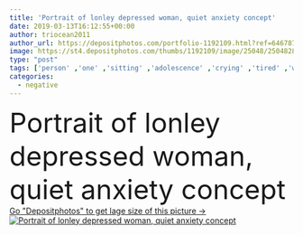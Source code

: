 ```yaml
---
title: 'Portrait of lonley depressed woman, quiet anxiety concept'
date: 2019-03-13T16:12:55+00:00
author: triocean2011
author_url: https://depositphotos.com/portfolio-1192109.html?ref=64678756
image: https://st4.depositphotos.com/thumbs/1192109/image/25048/250482878/api_thumb_450.jpg?forcejpeg=true
type: "post"
tags: ['person' ,'one' ,'sitting' ,'adolescence' ,'crying' ,'tired' ,'woman' ,'stress' ,'crisis' ,'loneliness' ,'addiction' ,'fragility' ,'solitude' ,'depression' ,'pain' ,'contemplation' ,'sadness' ,'candid' ,'Violence' ,'problems' ,'fear' ,'Worried' ,'guilt' ,'Anxiety' ,'grief' ,'Embarrassment' ,'frustration' ,'headache' ,'despair' ,'victim' ,'distressed' ,'abandoned' ,'divorce' ,'abuse' ,'exhaustion' ,'Terrified' ,'suicide' ,'hopelessness' ,'girlfriend' ,'unhappy' ,'hiding' ,'anxious' ,'insomnia' ,'unrecognizable person' ,'Real People' ,'Relationship Difficulties' ,'Broken Heart' ,'Negative Emotion' ]
categories: 
  - negative
---
```

<div aling="center">
            <font size="60"> Portrait of lonley depressed woman, quiet anxiety concept</font>   
</div>
<div>
    <a href='https://st4.depositphotos.com/thumbs/1192109/image/25048/250482878/api_thumb_450.jpg?forcejpeg=true?ref=64678756' target=_blank > Go "Depositphotos" to get lage size of this picture ->
        <img href='https://st4.depositphotos.com/thumbs/1192109/image/25048/250482878/api_thumb_450.jpg?forcejpeg=true?ref=64678756' src='https://st4.depositphotos.com/1192109/25048/i/950/depositphotos_250482878-stock-photo-portrait-lonley-depressed-woman-quiet.jpg?forcejpeg=true' alt='Portrait of lonley depressed woman, quiet anxiety concept' >
    </a>
</div>
